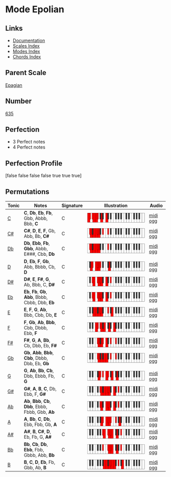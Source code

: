 # Mode Epolian

## Links

- [Documentation](index.md)
- [Scales Index](Scales.md)
- [Modes Index](Modes.md)
- [Chords Index](Chords.md)

## Parent Scale

[Epagian](ScaleEpagian.md)

## Number

[635](https://ianring.com/musictheory/scales/635)

## Perfection

- 3 Perfect notes
- 4 Perfect notes

## Perfection Profile

[false false false false true true true]

## Permutations

| Tonic | Notes | Signature | Illustration | Audio |
|-------|-------|-----------|--------------|-------|
| [C](ModeCNaturalEpolian.md) | **C**, **Db**, **Eb**, **Fb**, Gbb, Abbb, Bbb, **C** | C | ![CNaturalEpolian](ModeCNaturalEpolian.png) | [midi](ModeCNaturalEpolian.mid) [ogg](ModeCNaturalEpolian.ogg) |
| [C#](ModeCSharpEpolian.md) | **C#**, **D**, **E**, **F**, Gb, Abb, Bb, **C#** | C | ![CSharpEpolian](ModeCSharpEpolian.png) | [midi](ModeCSharpEpolian.mid) [ogg](ModeCSharpEpolian.ogg) |
| [Db](ModeDFlatEpolian.md) | **Db**, **Ebb**, **Fb**, **Gbb**, Abbb, E###, Cbb, **Db** | C | ![DFlatEpolian](ModeDFlatEpolian.png) | [midi](ModeDFlatEpolian.mid) [ogg](ModeDFlatEpolian.ogg) |
| [D](ModeDNaturalEpolian.md) | **D**, **Eb**, **F**, **Gb**, Abb, Bbbb, Cb, **D** | C | ![DNaturalEpolian](ModeDNaturalEpolian.png) | [midi](ModeDNaturalEpolian.mid) [ogg](ModeDNaturalEpolian.ogg) |
| [D#](ModeDSharpEpolian.md) | **D#**, **E**, **F#**, **G**, Ab, Bbb, C, **D#** | C | ![DSharpEpolian](ModeDSharpEpolian.png) | [midi](ModeDSharpEpolian.mid) [ogg](ModeDSharpEpolian.ogg) |
| [Eb](ModeEFlatEpolian.md) | **Eb**, **Fb**, **Gb**, **Abb**, Bbbb, Cbbb, Dbb, **Eb** | C | ![EFlatEpolian](ModeEFlatEpolian.png) | [midi](ModeEFlatEpolian.mid) [ogg](ModeEFlatEpolian.ogg) |
| [E](ModeENaturalEpolian.md) | **E**, **F**, **G**, **Ab**, Bbb, Cbb, Db, **E** | C | ![ENaturalEpolian](ModeENaturalEpolian.png) | [midi](ModeENaturalEpolian.mid) [ogg](ModeENaturalEpolian.ogg) |
| [F](ModeFNaturalEpolian.md) | **F**, **Gb**, **Ab**, **Bbb**, Cbb, Dbbb, Ebb, **F** | C | ![FNaturalEpolian](ModeFNaturalEpolian.png) | [midi](ModeFNaturalEpolian.mid) [ogg](ModeFNaturalEpolian.ogg) |
| [F#](ModeFSharpEpolian.md) | **F#**, **G**, **A**, **Bb**, Cb, Dbb, Eb, **F#** | C | ![FSharpEpolian](ModeFSharpEpolian.png) | [midi](ModeFSharpEpolian.mid) [ogg](ModeFSharpEpolian.ogg) |
| [Gb](ModeGFlatEpolian.md) | **Gb**, **Abb**, **Bbb**, **Cbb**, Dbbb, Dbb, Eb, **Gb** | C | ![GFlatEpolian](ModeGFlatEpolian.png) | [midi](ModeGFlatEpolian.mid) [ogg](ModeGFlatEpolian.ogg) |
| [G](ModeGNaturalEpolian.md) | **G**, **Ab**, **Bb**, **Cb**, Dbb, Ebbb, Fb, **G** | C | ![GNaturalEpolian](ModeGNaturalEpolian.png) | [midi](ModeGNaturalEpolian.mid) [ogg](ModeGNaturalEpolian.ogg) |
| [G#](ModeGSharpEpolian.md) | **G#**, **A**, **B**, **C**, Db, Ebb, F, **G#** | C | ![GSharpEpolian](ModeGSharpEpolian.png) | [midi](ModeGSharpEpolian.mid) [ogg](ModeGSharpEpolian.ogg) |
| [Ab](ModeAFlatEpolian.md) | **Ab**, **Bbb**, **Cb**, **Dbb**, Ebbb, Fbbb, Gbb, **Ab** | C | ![AFlatEpolian](ModeAFlatEpolian.png) | [midi](ModeAFlatEpolian.mid) [ogg](ModeAFlatEpolian.ogg) |
| [A](ModeANaturalEpolian.md) | **A**, **Bb**, **C**, **Db**, Ebb, Fbb, Gb, **A** | C | ![ANaturalEpolian](ModeANaturalEpolian.png) | [midi](ModeANaturalEpolian.mid) [ogg](ModeANaturalEpolian.ogg) |
| [A#](ModeASharpEpolian.md) | **A#**, **B**, **C#**, **D**, Eb, Fb, G, **A#** | C | ![ASharpEpolian](ModeASharpEpolian.png) | [midi](ModeASharpEpolian.mid) [ogg](ModeASharpEpolian.ogg) |
| [Bb](ModeBFlatEpolian.md) | **Bb**, **Cb**, **Db**, **Ebb**, Fbb, Gbbb, Abb, **Bb** | C | ![BFlatEpolian](ModeBFlatEpolian.png) | [midi](ModeBFlatEpolian.mid) [ogg](ModeBFlatEpolian.ogg) |
| [B](ModeBNaturalEpolian.md) | **B**, **C**, **D**, **Eb**, Fb, Gbb, Ab, **B** | C | ![BNaturalEpolian](ModeBNaturalEpolian.png) | [midi](ModeBNaturalEpolian.mid) [ogg](ModeBNaturalEpolian.ogg) |
